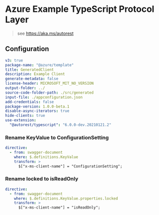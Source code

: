 # Azure Example TypeScript Protocol Layer

> see https://aka.ms/autorest

## Configuration

```yaml
v3: true
package-name: "@azure/template"
title: GeneratedClient
description: Example Client
generate-metadata: false
license-header: MICROSOFT_MIT_NO_VERSION
output-folder: ../
source-code-folder-path: ./src/generated
input-file: ./appconfiguration.json
add-credentials: false
package-version: 1.0.0-beta.1
disable-async-iterators: true
hide-clients: true
use-extension:
  "@autorest/typescript": "6.0.0-dev.20210121.2"
```

### Rename KeyValue to ConfigurationSetting

```yaml
directive:
  - from: swagger-document
    where: $.definitions.KeyValue
    transform: >
      $["x-ms-client-name"] = "ConfigurationSetting";
```

### Rename locked to isReadOnly

```yaml
directive:
  - from: swagger-document
    where: $.definitions.KeyValue.properties.locked
    transform: >
      $["x-ms-client-name"] = "isReadOnly";
```
